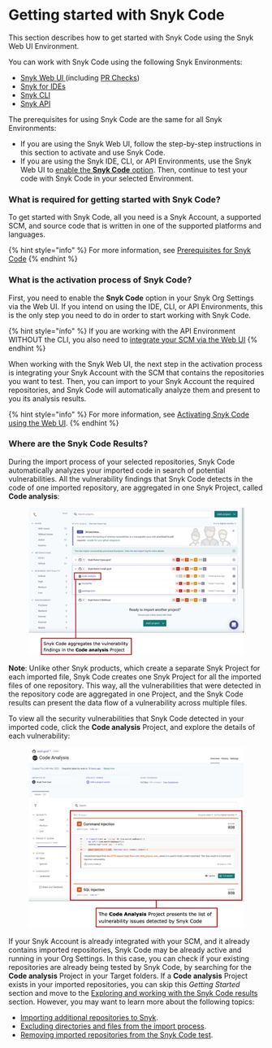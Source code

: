 # Getting started with Snyk Code

This section describes how to get started with Snyk Code using the Snyk Web UI Environment.

You can work with Snyk Code using the following Snyk Environments:

* [Snyk Web UI ](../../../snyk-web-ui/)(including [PR Checks](../../introduction-to-pr-checks/pr-checks-for-snyk-code/))
* [Snyk for IDEs](../../../ide-tools/)
* [Snyk CLI](../../../snyk-cli/)
* [Snyk API](../../../snyk-api/)

The prerequisites for using Snyk Code are the same for all Snyk Environments:

* If you are using the Snyk Web UI, follow the step-by-step instructions in this section to activate and use Snyk Code.
* If you are using the Snyk IDE, CLI, or API Environments, use the Snyk Web UI to [enable the **Snyk Code** option](activating-snyk-code-using-the-web-ui/step-1-enabling-the-snyk-code-option.md). Then, continue to test your code with Snyk Code in your selected Environment.

### **What is required for getting started with Snyk Code?**

To get started with Snyk Code, all you need is a Snyk Account, a supported SCM, and source code that is written in one of the supported platforms and languages.

{% hint style="info" %}
For more information, see [Prerequisites for Snyk Code](prerequisites-for-snyk-code.md)
{% endhint %}

### **What is the activation process of Snyk Code?**

First, you need to enable the **Snyk Code** option in your Snyk Org Settings via the Web UI. If you intend on using the IDE, CLI, or API Environments, this is the only step you need to do in order to start working with Snyk Code.

{% hint style="info" %}
If you are working with the API Environment WITHOUT the CLI, you also need to [integrate your SCM via the Web UI](activating-snyk-code-using-the-web-ui/step-2-integrating-your-source-control-system-with-snyk-code.md)
{% endhint %}

When working with the Snyk Web UI, the next step in the activation process is integrating your Snyk Account with the SCM that contains the repositories you want to test. Then, you can import to your Snyk Account the required repositories, and Snyk Code will automatically analyze them and present to you its analysis results.

{% hint style="info" %}
For more information, see [Activating Snyk Code using the Web UI](activating-snyk-code-using-the-web-ui/).
{% endhint %}

### **Where are the Snyk Code Results?**

During the import process of your selected repositories, Snyk Code automatically analyzes your imported code in search of potential vulnerabilities. All the vulnerability findings that Snyk Code detects in the code of one imported repository, are aggregated in one Snyk Project, called **Code analysis**:

<figure><img src="../../../.gitbook/assets/SnykCode1.png" alt=""><figcaption></figcaption></figure>

**Note**: Unlike other Snyk products, which create a separate Snyk Project for each imported file, Snyk Code creates one Snyk Project for all the imported files of one repository. This way, all the vulnerabilities that were detected in the repository code are aggregated in one Project, and the Snyk Code results can present the data flow of a vulnerability across multiple files.

To view all the security vulnerabilities that Snyk Code detected in your imported code, click the **Code analysis** Project, and explore the details of each vulnerability:

<figure><img src="../../../.gitbook/assets/SnykCode2.png" alt=""><figcaption></figcaption></figure>

If your Snyk Account is already integrated with your SCM, and it already contains imported repositories, Snyk Code may be already active and running in your Org Settings. In this case, you can check if your existing repositories are already being tested by Snyk Code, by searching for the **Code analysis** Project in your Target folders. If a **Code analysis** Project exists in your imported repositories, you can skip this _Getting Started_ section and move to the [Exploring and working with the Snyk Code results](../exploring-and-working-with-the-snyk-code-results/) section. However, you may want to learn more about the following topics:

* [Importing additional repositories to Snyk](activating-snyk-code-using-the-web-ui/step-3-importing-repositories-to-snyk-for-the-snyk-code-testing/importing-additional-repositories-to-snyk.md).
* [Excluding directories and files from the import process](activating-snyk-code-using-the-web-ui/step-3-importing-repositories-to-snyk-for-the-snyk-code-testing/excluding-directories-and-files-from-the-import-process.md).
* [Removing imported repositories from the Snyk Code test](activating-snyk-code-using-the-web-ui/step-3-importing-repositories-to-snyk-for-the-snyk-code-testing/removing-imported-repositories-from-the-snyk-code-test.md).

##
